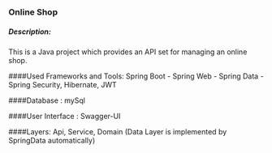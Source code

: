 
### Online Shop 
##### Description:
This is a Java project which provides an API set for managing an online shop. 

####Used Frameworks and Tools:
Spring Boot - Spring Web - Spring Data - Spring Security, Hibernate, JWT 

####Database :
mySql

####User Interface :
Swagger-UI

####Layers: 
Api, Service, Domain (Data Layer is implemented by SpringData automatically)
